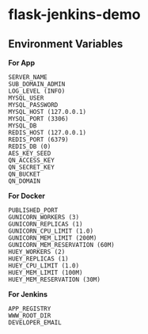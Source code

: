 # flask-jenkins-demo

## Environment Variables

**For App**

    SERVER_NAME
    SUB_DOMAIN_ADMIN
    LOG_LEVEL (INFO)
    MYSQL_USER
    MYSQL_PASSWORD
    MYSQL_HOST (127.0.0.1)
    MYSQL_PORT (3306)
    MYSQL_DB
    REDIS_HOST (127.0.0.1)
    REDIS_PORT (6379)
    REDIS_DB (0)
    AES_KEY_SEED
    QN_ACCESS_KEY
    QN_SECRET_KEY
    QN_BUCKET
    QN_DOMAIN

**For Docker**

    PUBLISHED_PORT
    GUNICORN_WORKERS (3)
    GUNICORN_REPLICAS (1)
    GUNICORN_CPU_LIMIT (1.0)
    GUNICORN_MEM_LIMIT (200M)
    GUNICORN_MEM_RESERVATION (60M)
    HUEY_WORKERS (2)
    HUEY_REPLICAS (1)
    HUEY_CPU_LIMIT (1.0)
    HUEY_MEM_LIMIT (100M)
    HUEY_MEM_RESERVATION (30M)

**For Jenkins**

    APP_REGISTRY
    WWW_ROOT_DIR
    DEVELOPER_EMAIL
